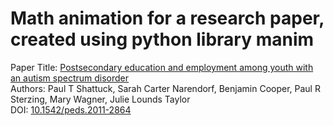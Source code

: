 # Math animation for a research paper, created using python library manim

Paper Title: [Postsecondary education and employment among youth with an autism spectrum disorder](https://pubmed.ncbi.nlm.nih.gov/22585766/)  
Authors: Paul T Shattuck, Sarah Carter Narendorf, Benjamin Cooper, Paul R Sterzing, Mary Wagner, Julie Lounds Taylor  
DOI: [10.1542/peds.2011-2864](https://publications.aap.org/pediatrics/article-abstract/129/6/1042/32148/Postsecondary-Education-and-Employment-Among-Youth?redirectedFrom=fulltext)
